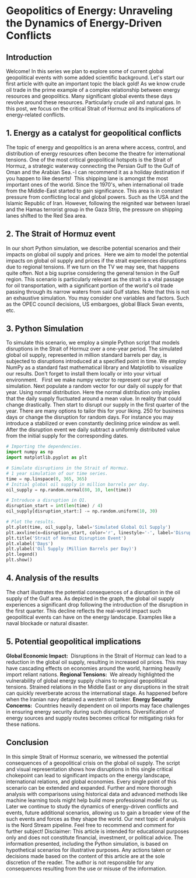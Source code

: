 # Geopolitics of Energy: Unraveling the Dynamics of Energy-Driven Conflicts

## Introduction

Welcome! In this series we plan to explore some of current global geopolitical events with some added scientific background. Let's start our first article with quite an important topic the black gold! As we know crude oil trade in the prime example of a complex relationship between energy resources and geopolitics. Many significant global events these days revolve around these resources. Particularly crude oil and natural gas. In this post, we focus on the critical Strait of Hormuz and its implications of energy-related conflicts.

## 1. Energy as a catalyst for geopolitical conflicts

The topic of energy and geopolitics is an arena where access, control, and distribution of energy resources often become the theatre for international tensions. One of the most critical geopolitical hotspots is the Strait of Hormuz, a strategic waterway connecting the Persian Gulf to the Gulf of Oman and the Arabian Sea. - I can recommend it as a holiday destination if you happen to like deserts!
 This shipping lane is amongst the most important ones of the world. Since the 1970's, when international oil trade from the Middle-East started to gain significance. This area is in constant pressure from conflicting local and global powers. Such as the USA and the Islamic Republic of Iran. However, following the reignited war between Israel and the Hamas terrorist group in the Gaza Strip, the pressure on shipping lanes shifted to the Red Sea area.

## 2. The Strait of Hormuz event

In our short Python simulation, we describe potential scenarios and their impacts on global oil supply and prices.
 Here we aim to model the potential impacts on global oil supply and prices if the strait experiences disruptions due to regional tensions. If we turn on the TV we may see, that happens quite often. Not a big suprise considering the general tension in the Gulf region. This scenario is particularly relevant as the strait is a vital passage for oil transportation, with a significant portion of the world's oil trade passing through its narrow waters from said Gulf states. Note that this is not an exhaustive simulation. You may consider one variables and factors. Such as the OPEC council decisions, US embargoes, global Black Swan events, etc.

## 3. Python Simulation

To simulate this scenario, we employ a simple Python script that models disruptions in the Strait of Hormuz over a one-year period. The simulated global oil supply, represented in million standard barrels per day, is subjected to disruptions introduced at a specified point in time.
We employ NumPy as a standard fast mathematical library and Matplotlib to visualize our results. Don't forget to install them locally or into your virtual environment.  
First we make numpy vector to represent our year of simulation. Next populate a random vector for our daily oil supply for that year. Using normal distribution. Here the normal distribution only implies that the daily supply fluctuated around a mean value. In reality that could change drastically. Then start to disrupt our supply in the first quarter of the year. There are many options to tailor this for your liking. 250 for business days or change the disruption for random days. For instance you may introduce a stabilized or even constantly declining price window as well.
After the disruption event we daily subtract a uniformly distributed value from the initial supply for the corresponding dates.

```python
# Importing the dependencies. 
import numpy as np
import matplotlib.pyplot as plt

# Simulate disruptions in the Strait of Hormuz.
# 1 year simulation of our time series.
time = np.linspace(0, 365, 365)
# Initial global oil supply in million barrels per day.
oil_supply = np.random.normal(80, 10, len(time))

# Introduce a disruption in Q1.
disruption_start = int(len(time) / 4)
oil_supply[disruption_start:] -= np.random.uniform(10, 30)

# Plot the results.
plt.plot(time, oil_supply, label='Simulated Global Oil Supply')
plt.axvline(x=disruption_start, color='r', linestyle='-', label='Disruption Event')
plt.title('Strait of Hormuz Disruption Event')
plt.xlabel('Days')
plt.ylabel('Oil Supply (Million Barrels per Day)')
plt.legend()
plt.show()
```

## 4. Analysis of the results

The chart illustrates the potential consequences of a disruption in the oil supply of the Gulf area. As depicted in the graph, the global oil supply experiences a significant drop following the introduction of the disruption in the first quarter. This decline reflects the real-world impact such geopolitical events can have on the energy landscape. Examples like a naval blockade or natural disaster.

## 5. Potential geopolitical implications

**Global Economic Impact:**
 Disruptions in the Strait of Hormuz can lead to a reduction in the global oil supply, resulting in increased oil prices. This may  have cascading effects on economies around the world, harming heavily import reliant nations.
**Regional Tensions:**
 We already highlighted the vulnerability of global energy supply chains to regional geopolitical tensions. Strained relations in the Middle East or any disruptions in the strait can quickly reverberate across the international stage. As happened before when the Iranian navy detained a western oil tanker.
**Energy Security Concerns:**
 Countries heavily dependent on oil imports may face challenges in ensuring energy security during such disruptions. Diversification of energy sources and supply routes becomes critical for mitigating risks for these nations.

## Conclusion

In this simple Strait of Hormuz scenario, we witnessed the potential consequences of a geopolitical crisis on the global oil supply. The script and visual representation shows how disruptions in this single critical chokepoint can lead to significant impacts on the energy landscape, international relations, and global economies. Every single point of this scenario can be extended and expanded. Further and more thorough analysis with comparisons using historical data and advanced methods like machine learning tools might help build more professional model for us.
Later we continue to study the dynamics of energy-driven conflicts and events, future additional scenarios, allowing us to gain a broader view of the such events and forces as they shape the world.
Our next topic of analysis is the Nord Stream pipeline. Feel free to recommend and comment for further subject!
Disclaimer: This article is intended for educational purposes only and does not constitute financial, investment, or political advice. The information presented, including the Python simulation, is based on hypothetical scenarios for illustrative purposes. Any actions taken or decisions made based on the content of this article are at the sole discretion of the reader. The author is not responsible for any consequences resulting from the use or misuse of the information.

